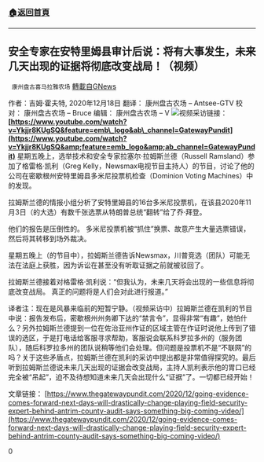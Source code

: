 ###  [:house:返回首頁](https://github.com/ourhimalayas/txt)
---

## 安全专家在安特里姆县审计后说：将有大事发生，未来几天出现的证据将彻底改变战局！（视频）
` 康州盘古喜马拉雅农场` [轉載自GNews](https://gnews.org/zh-hans/667208/)

作者：吉姆·霍夫特, 2020年12月18日
翻译： 康州盘古农场 – Antsee-GTV
校对： 康州盘古农场 – Bruce
编辑： 康州盘古农场 – V
![]()![](https://gnews-media-offload.s3.amazonaws.com/wp-content/uploads/2020/12/19154445/Antrim-Dominion.png)视频采访链接：**[https://www.youtube.com/watch?v=Ykjjr8KUgSQ&feature=emb\_logo&ab\_channel=GatewayPundit](https://www.youtube.com/watch?v=Ykjjr8KUgSQ&amp;feature=emb_logo&amp;ab_channel=GatewayPundit)**
星期五晚上，选举技术和安全专家拉塞尔·拉姆斯兰德（Russell Ramsland）参加了格雷格·凯利（Greg Kelly，Newsmax电视节目主持人）的节目，讨论了他的公司在密歇根州安特里姆县多米尼投票机检查（Dominion Voting Machines）中的发现。

拉姆斯兰德的情报小组分析了安特里姆县的16台多米尼投票机，在该县2020年11月3日（的大选）有数千张选票从特朗普总统“翻转”给了乔·拜登。

他们的报告是压倒性的。 多米尼投票机被“抓住”换票、故意产生大量选票错误，然后将其转移到场外裁决。

星期五晚上（的节目中），拉姆斯兰德告诉Newsmax，川普竞选（团队）可能无法在法庭上获胜，因为诉讼在甚至没有听取证据之前就被驳回了。

拉姆斯兰德接着对格雷格·凯利说：“但我认为，未来几天将会出现的一些信息将彻底改变战局。 真正的问题将是人们会对此进行报道。”

译者注：现在是风暴来临前的短暂宁静。（视频采访中）拉姆斯兰德在凯利的节目中说：报告发布后，密歇根州州务卿下达的“禁言令”，显得非常“有趣”，她怕什么？另外拉姆斯兰德提到一位在佐治亚州作证的区域主管在作证时说他上传到了错误的选区，于是打电话给客服寻求帮助，客服说会联系科罗拉多州的（服务团队），随后科罗拉多州的团队说稍等他们会处理。但问题是投票机不是“不联网”的吗？关于这些矛盾点，拉姆斯兰德在凯利的采访中提出都是非常值得探究的。最后听到拉姆斯兰德说未来几天出现的证据会改变战局，主持人凯利表示他的胃口已经完全被“吊起”，迫不及待想知道未来几天会出现什么“证据”了。一切都已经开始！

文章链接： [https://www.thegatewaypundit.com/2020/12/going-evidence-comes-forward-next-days-will-drastically-change-playing-field-security-expert-behind-antrim-county-audit-says-something-big-coming-video/](https://www.thegatewaypundit.com/2020/12/going-evidence-comes-forward-next-days-will-drastically-change-playing-field-security-expert-behind-antrim-county-audit-says-something-big-coming-video/)

0
